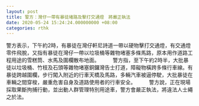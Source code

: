 ```yaml
---
layout: post
title: 警方：灣仔一帶有暴徒堵路及擊打交通燈　將嚴正執法
date: 2020-05-24 15:24:24.000000000 +08:00
categories: rthk
---
```


警方表示，下午約2時，有暴徒在灣仔軒尼詩道一帶以硬物擊打交通燈，有交通燈零件飛脫，又指有暴徒在灣仔一帶以垃圾桶等雜物堵塞多條馬路，原本用作道路工程用途的雪糕筒、水馬及圍欄散布地面。
　　 
警方指，至下午約2時半，大批暴徒以垃圾桶、竹枝及石頭等雜物堵塞銅鑼灣告士打道，障礙物橫跨多條行車線。有暴徒跨越圍欄，步行闖入附近的行車天橋及馬路，多輛汽車被逼停駛，大批暴徒在車輛之間穿梭，嚴重危害自身及道路使用者的行車安全。
　　 
警方說，正在現場採取果斷拘捕行動，並出動人群管理特別用途車，警方會嚴正執法，將違法人士繩之於法。

